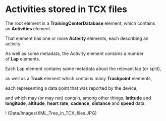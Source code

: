 # Activities stored in TCX files

The root element is a **TrainingCenterDatabase** element, which contains an **Activities** element. 

That element has one or more **Activity** elements, each describing an activity.

As well as some metadata, the Activity element contains a number of **Lap** elements. 

Each Lap element contains some metadata about the relevant lap (or split), 

as well as a **Track** element which contains many **Trackpoint** elements, 

each representing a data point that was reported by the device, 

and which may (or may not) contain, among other things, **latitude** and **longitude**, **altitude**, **heart rate**, **cadence**, **distance** and **speed** data. 

! (Data/Images/XML_Tree_in_TCX_files.JPG)

